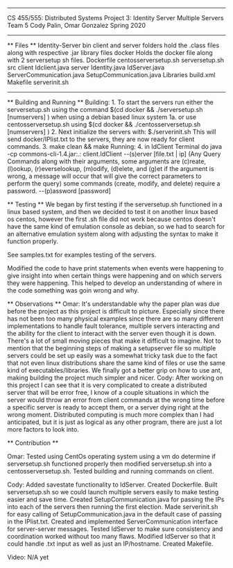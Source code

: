 

**************************************************
CS 455/555: Distributed Systems
Project 3: Identity Server Multiple Servers
Team 5
    Cody Palin, Omar Gonzalez
Spring 2020
**************************************************

** Files **
    Identity-Server
        bin
            client and server folders hold the .class files along with respective .jar library files
        docker
            Holds the docker file along with 2 serversetup sh files.
            Dockerfile
            centosserversetup.sh
            serversetup.sh
        src
            client
                Idclient.java
            server
                Identity.java
                IdServer.java
                ServerCommunication.java
                SetupCommunication.java
            Libraries
        build.xml
        Makefile
        serverinit.sh

------------------------------------------------------------------------------------------------------------------------------------------------------------

** Building and Running **
    Building:
        1. To start the servers run either the serversetup.sh using the command
                $(cd docker && ./serversetup.sh \[numservers\] )
            when using a debian based linux system 
        1a. or use centosserversetup.sh using
                $(cd docker && ./centosserversetup.sh \[numservers\] )
        2. Next initialize the servers with:
        $./serverinit.sh
            This will send docker/IPlist.txt to the servers, they are now ready for client commands.
        3. make clean && make
    Running:
        4. in IdClient Terminal do java -cp commons-cli-1.4.jar:.: client.IdClient --(s)erver [file.txt | ip] (Any Query Commands along with their arguments, some arguments are (c)reate, (l)ookup, (r)everselookup, (m)odify, (d)elete, and (g)et if the argument is wrong, a message will occur that will give the correct parameters to perform the query) some commands (create, modify, and delete) require a password. --(p)assword \[password\]

** Testing ** 
We began by first testing if the serversetup.sh functioned in a linux based system, and then we decided to test it on another linux based os centos, however the first .sh file did not work because centos doesn't have the same kind of emulation console as debian, so we had to search for an alternative
emulation system along with adjusting the syntax to make it function properly.

See samples.txt for examples testing of the servers.

Modified the code to have print statements when events were happening to give insight into when certain things were happening and on which servers they were happening. This helped to develop an understanding of where in the code something was goin wrong and why.


** Observations **
Omar:
It's understandable why the paper plan was due before the project as this project is difficult to picture. Especially since there has not been too many physical examples since there are so many different implementations to handle fault tolerance, multiple servers interacting and the ability for the client to interact with the server even though it is down. There's a lot of small moving pieces that make it difficult to imagine. Not to mention that the beginning steps of making a setupserver file so multiple servers could be set up easily was a somewhat tricky task due to the fact that not even linux distributions share the same kind of files or use the same kind of executables/libraries. We finally got a better grip on how to use ant, making building the project much simpler and nicer.
Cody:
After working on this project I can see that it is very complicated to create a distributed server that will be error free, I know of a couple situations in which the server would throw an error from client commands at the wrong time before a specific server is ready to accept them, or a server dying right at the wrong moment. Distributed computing is much more complex than I had anticipated, but it is just as logical as any other program, there are just a lot more factors to look into.

** Contribution **

Omar: Tested using CentOs operating system using a vm do determine if serversetup.sh functioned properly then modified serversetup.sh into a centosserversetup.sh. Tested building and running commands on client.

Cody: Added savestate functionality to IdServer. Created Dockerfile. Built serversetup.sh so we could launch multiple servers easily to make testing easier and save time. Created SetupCommunication.java for passing the IPs into each of the servers then running the first election. Made serverinit.sh for easy calling of SetupCommunication.java in the default case of passing in the IPlist.txt. Created and implemented ServerCommunication interface for server-server messages. Tested IdServer to make sure consistency and coordination worked without too many flaws. Modified IdServer so that it could handle .txt input as well as just an IP/hostname. Created Makefile.

Video: N/A yet

